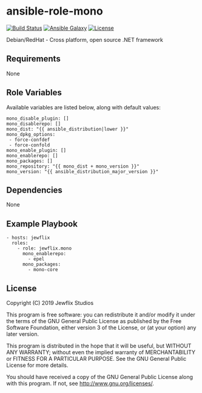 # ansible-role-mono

[![Build Status](https://travis-ci.org/jewflix/ansible-role-mono.svg?branch=master)](https://travis-ci.org/jewflix/ansible-role-mono)
[![Ansible Galaxy](https://img.shields.io/badge/ansible--galaxy-mono-blue.svg?style=flat)](https://galaxy.ansible.com/jewflix/mono)
[![License](https://img.shields.io/badge/license-GPLv3-brightgreen.svg?style=flat)](COPYING)

Debian/RedHat - Cross platform, open source .NET framework

## Requirements

None

## Role Variables

Available variables are listed below, along with default values:

    mono_disable_plugin: []
    mono_disablerepo: []
    mono_dist: "{{ ansible_distribution|lower }}"
    mono_dpkg_options: 
     - force-confdef
     - force-confold
    mono_enable_plugin: []
    mono_enablerepo: []
    mono_packages: []
    mono_repository: "{{ mono_dist + mono_version }}"
    mono_version: "{{ ansible_distribution_major_version }}"

## Dependencies

None

## Example Playbook

    - hosts: jewflix
      roles:
        - role: jewflix.mono
          mono_enablerepo:
            - epel
          mono_packages:
            - mono-core

## License

Copyright (C) 2019 Jewflix Studios

This program is free software: you can redistribute it and/or modify
it under the terms of the GNU General Public License as published by
the Free Software Foundation, either version 3 of the License, or
(at your option) any later version.

This program is distributed in the hope that it will be useful,
but WITHOUT ANY WARRANTY; without even the implied warranty of
MERCHANTABILITY or FITNESS FOR A PARTICULAR PURPOSE. See the
GNU General Public License for more details.

You should have received a copy of the GNU General Public License
along with this program. If not, see <http://www.gnu.org/licenses/>.
